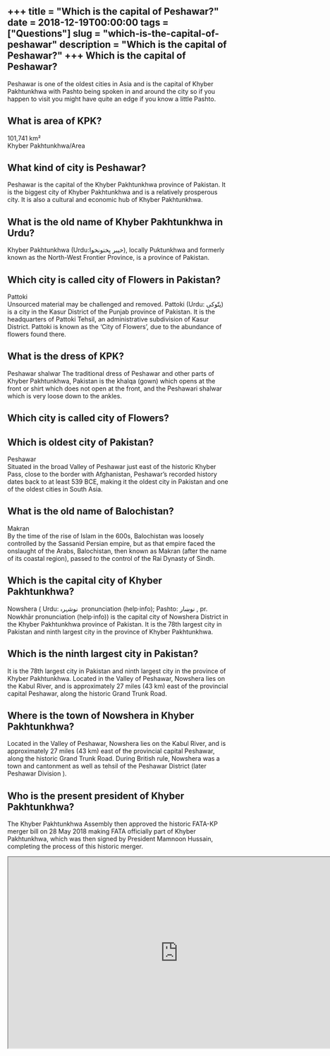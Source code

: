 +++
title = "Which is the capital of Peshawar?"
date = 2018-12-19T00:00:00
tags = ["Questions"]
slug = "which-is-the-capital-of-peshawar"
description = "Which is the capital of Peshawar?"
+++
Which is the capital of Peshawar?
---------------------------------

Peshawar is one of the oldest cities in Asia and is the capital of Khyber Pakhtunkhwa with Pashto being spoken in and around the city so if you happen to visit you might have quite an edge if you know a little Pashto.

What is area of KPK?
--------------------

101,741 km²  
Khyber Pakhtunkhwa/Area

What kind of city is Peshawar?
------------------------------

Peshawar is the capital of the Khyber Pakhtunkhwa province of Pakistan. It is the biggest city of Khyber Pakhtunkhwa and is a relatively prosperous city. It is also a cultural and economic hub of Khyber Pakhtunkhwa.

What is the old name of Khyber Pakhtunkhwa in Urdu?
---------------------------------------------------

Khyber Pakhtunkhwa (Urdu:خیبر پختونخوا), locally Puktunkhwa and formerly known as the North-West Frontier Province, is a province of Pakistan.

Which city is called city of Flowers in Pakistan?
-------------------------------------------------

Pattoki  
Unsourced material may be challenged and removed. Pattoki (Urdu: پتّوكى‎) is a city in the Kasur District of the Punjab province of Pakistan. It is the headquarters of Pattoki Tehsil, an administrative subdivision of Kasur District. Pattoki is known as the ‘City of Flowers’, due to the abundance of flowers found there.

What is the dress of KPK?
-------------------------

Peshawar shalwar The traditional dress of Peshawar and other parts of Khyber Pakhtunkhwa, Pakistan is the khalqa (gown) which opens at the front or shirt which does not open at the front, and the Peshawari shalwar which is very loose down to the ankles.

Which city is called city of Flowers?
-------------------------------------

Which is oldest city of Pakistan?
---------------------------------

Peshawar  
Situated in the broad Valley of Peshawar just east of the historic Khyber Pass, close to the border with Afghanistan, Peshawar’s recorded history dates back to at least 539 BCE, making it the oldest city in Pakistan and one of the oldest cities in South Asia.

What is the old name of Balochistan?
------------------------------------

Makran  
By the time of the rise of Islam in the 600s, Balochistan was loosely controlled by the Sassanid Persian empire, but as that empire faced the onslaught of the Arabs, Balochistan, then known as Makran (after the name of its coastal region), passed to the control of the Rai Dynasty of Sindh.

Which is the capital city of Khyber Pakhtunkhwa?
------------------------------------------------

Nowshera ( Urdu: نوشہرہ ‎ pronunciation (help·info); Pashto: نوښار ‎, pr. Nowkhār pronunciation (help·info)) is the capital city of Nowshera District in the Khyber Pakhtunkhwa province of Pakistan. It is the 78th largest city in Pakistan and ninth largest city in the province of Khyber Pakhtunkhwa.

Which is the ninth largest city in Pakistan?
--------------------------------------------

It is the 78th largest city in Pakistan and ninth largest city in the province of Khyber Pakhtunkhwa. Located in the Valley of Peshawar, Nowshera lies on the Kabul River, and is approximately 27 miles (43 km) east of the provincial capital Peshawar, along the historic Grand Trunk Road.

Where is the town of Nowshera in Khyber Pakhtunkhwa?
----------------------------------------------------

Located in the Valley of Peshawar, Nowshera lies on the Kabul River, and is approximately 27 miles (43 km) east of the provincial capital Peshawar, along the historic Grand Trunk Road. During British rule, Nowshera was a town and cantonment as well as tehsil of the Peshawar District (later Peshawar Division ).

Who is the present president of Khyber Pakhtunkhwa?
---------------------------------------------------

The Khyber Pakhtunkhwa Assembly then approved the historic FATA-KP merger bill on 28 May 2018 making FATA officially part of Khyber Pakhtunkhwa, which was then signed by President Mamnoon Hussain, completing the process of this historic merger.

<iframe allow="accelerometer; autoplay; clipboard-write; encrypted-media; gyroscope; picture-in-picture" allowfullscreen="" class="__youtube_prefs__  epyt-is-override  no-lazyload" data-no-lazy="1" data-origheight="433" data-origwidth="770" data-skipgform_ajax_framebjll="" height="433" id="_ytid_63175" loading="lazy" src="https://www.youtube.com/embed/kglWiheGtxY?enablejsapi=1&autoplay=0&cc_load_policy=0&cc_lang_pref=&iv_load_policy=1&loop=0&modestbranding=0&rel=1&fs=1&playsinline=0&autohide=2&theme=dark&color=red&controls=1&" title="YouTube player" width="770"></iframe>